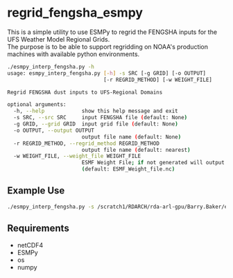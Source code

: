 # regrid_fengsha_esmpy

This is a simple utility to use ESMPy to regrid the FENGSHA inputs for the UFS Weather Model Regional Grids.  
The purpose is to be able to support regridding on NOAA's production machines with available python environments.

```bash
./esmpy_interp_fengsha.py -h
usage: esmpy_interp_fengsha.py [-h] -s SRC [-g GRID] [-o OUTPUT]
                               [-r REGRID_METHOD] [-w WEIGHT_FILE]

Regrid FENGSHA dust inputs to UFS-Regional Domains

optional arguments:
  -h, --help            show this help message and exit
  -s SRC, --src SRC     input FENGSHA file (default: None)
  -g GRID, --grid GRID  input grid file (default: None)
  -o OUTPUT, --output OUTPUT
                        output file name (default: None)
  -r REGRID_METHOD, --regrid_method REGRID_METHOD
                        output file name (default: nearest)
  -w WEIGHT_FILE, --weight_file WEIGHT_FILE
                        ESMF Weight File; if not generated will output to this
                        (default: ESMF_Weight_file.nc)
```


## Example Use


```bash
./esmpy_interp_fengsha.py -s /scratch1/RDARCH/rda-arl-gpu/Barry.Baker/emissions/NASA/ExtData/Dust/FENGSHA_p81_10km_inputs.nc -g grid_spec_RRFS_CONUS_13km.nc -o testc.nc
```
## Requirements 

- netCDF4 
- ESMPy
- os
- numpy 